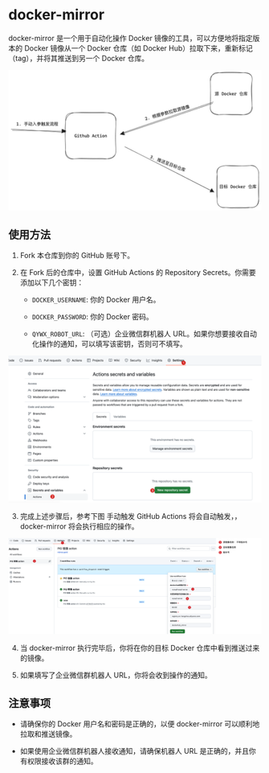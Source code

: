 # docker-mirror

docker-mirror 是一个用于自动化操作 Docker 镜像的工具，可以方便地将指定版本的 Docker 镜像从一个 Docker 仓库（如 Docker Hub）拉取下来，重新标记（tag），并将其推送到另一个 Docker 仓库。

![alt text](assets/image-2.png)

## 使用方法

1. Fork 本仓库到你的 GitHub 账号下。

2. 在 Fork 后的仓库中，设置 GitHub Actions 的 Repository Secrets。你需要添加以下几个密钥：

    - `DOCKER_USERNAME`: 你的 Docker 用户名。
    
    - `DOCKER_PASSWORD`: 你的 Docker 密码。
    
    - `QYWX_ROBOT_URL`: （可选）企业微信群机器人 URL。如果你想要接收自动化操作的通知，可以填写该密钥，否则可不填写。

![Setting Secrets](assets/image-1.png)

3. 完成上述步骤后，参考下图 手动触发 GitHub Actions 将会自动触发，，docker-mirror 将会执行相应的操作。

![](assets/image.png)

4. 当 docker-mirror 执行完毕后，你将在你的目标 Docker 仓库中看到推送过来的镜像。

5. 如果填写了企业微信群机器人 URL，你将会收到操作的通知。

## 注意事项

- 请确保你的 Docker 用户名和密码是正确的，以便 docker-mirror 可以顺利地拉取和推送镜像。

- 如果使用企业微信群机器人接收通知，请确保机器人 URL 是正确的，并且你有权限接收该群的通知。